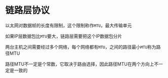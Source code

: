 # 链路层协议
以太网对数据帧的长度有限制，这个限制称作`MTU`，最大传输单元

如果IP层数据包比`MTU`要大，链路层需要把这个IP数据包分片

两台主机之间需要经过多个网络，每个网络都有`MTU`，之间的路径最小`MTU`称为路径MTU

路径MTU不一定是个常数，它取决于路由选择，因此路径MTU在两个方向上不一定是一致的
